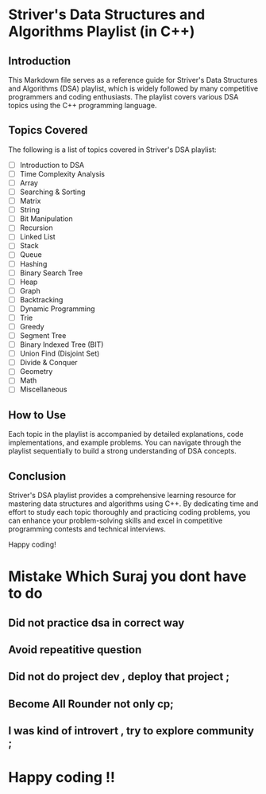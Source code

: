 # Striver's Data Structures and Algorithms Playlist (in C++)

## Introduction
This Markdown file serves as a reference guide for Striver's Data Structures and Algorithms (DSA) playlist, which is widely followed by many competitive programmers and coding enthusiasts. The playlist covers various DSA topics using the C++ programming language.

## Topics Covered
The following is a list of topics covered in Striver's DSA playlist:

- [ ] Introduction to DSA
- [ ] Time Complexity Analysis
- [ ] Array
- [ ] Searching & Sorting
- [ ] Matrix
- [ ] String
- [ ] Bit Manipulation
- [ ] Recursion
- [ ] Linked List
- [ ] Stack
- [ ] Queue
- [ ] Hashing
- [ ] Binary Search Tree
- [ ] Heap
- [ ] Graph
- [ ] Backtracking
- [ ] Dynamic Programming
- [ ] Trie
- [ ] Greedy
- [ ] Segment Tree
- [ ] Binary Indexed Tree (BIT)
- [ ] Union Find (Disjoint Set)
- [ ] Divide & Conquer
- [ ] Geometry
- [ ] Math
- [ ] Miscellaneous

## How to Use
Each topic in the playlist is accompanied by detailed explanations, code implementations, and example problems. You can navigate through the playlist sequentially to build a strong understanding of DSA concepts.

## Conclusion
Striver's DSA playlist provides a comprehensive learning resource for mastering data structures and algorithms using C++. By dedicating time and effort to study each topic thoroughly and practicing coding problems, you can enhance your problem-solving skills and excel in competitive programming contests and technical interviews.

Happy coding!
# Mistake Which Suraj you dont have to do 
## Did not practice dsa in correct way
## Avoid repeatitive question
## Did not do project dev , deploy that project ;
## Become All Rounder not only cp;
## I was kind of introvert , try to explore community ;

# Happy coding !!

